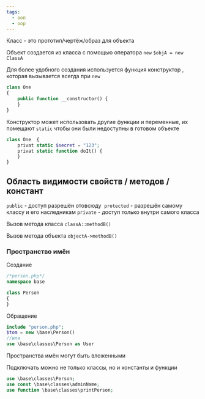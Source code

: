 ```yaml
---
tags:
  - ооп
  - oop
---
```


Класс - это прототип/чертёж/образ для объекта

Объект создается из класса с помощью оператора `new`
`$objA = new ClassA`

Для более удобного создания используется функция конструктор , которая вызывается всегда при `new`
```php
class One 
{
    public function __constructor() {
    }
}
```
Конструктор может использовать другие функции и переменные, их помещают `static` чтобы они были недоступны в готовом объекте 
```php
class One  {
	privat static $secret = "123";
	privat static function doIt() {
	}
}
```

## Область видимости свойств / методов / констант

`public` - доступ разрешён отовсюду 
`protected` - разрешён самому классу и его наследникам
`private` - доступ только внутри самого класса


Вызов метода класса
`classA::methodB()`

Вызов метода объекта
`objectA->methodB()`

### Пространство имён
Создание
```php
/*person.php*/
namespace base

class Person
{
}
```

Обращение
```php
include "person.php";
$tom = new \base\Person()
//или
use \base\classes\Person as User
```

Пространства имён могут быть вложенными 

Подключать можно не только классы, но и константы и функции
```php
use \base\classes\Person;
use const \base\classes\adminName;
use function \base\classes\printPerson;

```
